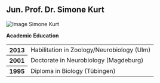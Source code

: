 ## Jun. Prof. Dr. Simone Kurt

![Image Simone Kurt](.png)

**Academic Education**

<table>
<tr><th>2013<td> Habilitation in Zoology/Neurobiology (Ulm) <tr>
<tr><th>2001<td> Doctorate in Neurobiology (Magdeburg) <tr>
<tr><th>1995<td> Diploma in Biology (Tübingen)  <tr>
</table>
